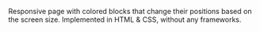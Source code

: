 Responsive page with colored blocks that change their positions based on the screen size. Implemented in HTML & CSS, without any frameworks.
